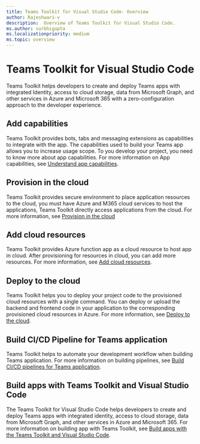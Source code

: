```yaml
---
title: Teams Toolkit for Visual Studio Code- Overview
author: Rajeshwari-v
description:  Overview of Teams Toolkit for Visual Studio Code.
ms.author: surbhigupta
ms.localizationpriority: medium
ms.topic: overview
---
```

# Teams Toolkit for Visual Studio Code

Teams Toolkit helps developers to create and deploy Teams apps with integrated Identity, access to cloud storage, data from Microsoft Graph, and other services in Azure and Microsoft 365 with a zero-configuration approach to the developer experience.

## Add capabilities

Teams Toolkit provides bots, tabs and messaging extensions as capabilities to integrate with the app. The capabilities used to build your Teams app allows you to increase usage scope. To you develop your project, you need to know more about app capabilities. For more information on App capabilities, see [Understand app capabilities](add-capabilities.md).

## Provision in the cloud

Teams Toolkit provides secure environment to place application resources to the cloud, you must have Azure and M365 cloud services to host the applications, Teams Toolkit directly access applications from the cloud. For more information, see [Provision in the cloud](provision-in-the-cloud.md)

## Add cloud resources

Teams Toolkit provides Azure function app as a cloud resource to host app in cloud. After provisioning for resources in cloud, you can add more resources. For more information, see [Add cloud resources](add-cloud-resources.md).

## Deploy to the cloud

Teams Toolkit helps you to deploy your project code to the provisioned cloud resources with a single command. You can deploy or upload the backend and frontend code in your application to the corresponding provisioned cloud resources in Azure. For more information, see [Deploy to the cloud](deploy-to-the-cloud.md).

## Build CI/CD Pipeline for Teams application

Teams Toolkit helps to automate your development workflow when building Teams application. For more information on building pipelines, see [Build CI/CD pipelines for Teams application](build-pipelines.md).

## Build apps with Teams Toolkit and Visual Studio Code

The Teams Toolkit for Visual Studio Code helps developers to create and deploy Teams apps with integrated identity, access to cloud storage, data from Microsoft Graph, and other services in Azure and Microsoft 365. For more information on building app with Teams Toolkit, see [Build apps with the Teams Toolkit and Visual Studio Code](visual-studio-code-overview.md).
